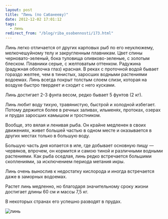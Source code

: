 ```yaml
---
layout: post
title: "Линь (по Сабанееву)"
date: 2012-12-02 17:01:12
tags:
  - линь
redirect_from: "/blog/riba_osobennosti/173.html"
---
```

Линь легко отличается от других карповых рыб по его неуклюжему,
мелкочешуйному телу и закругленным плавникам. Цвет спины
черновато-зеленый, бока туловища оливково-зеленые, с золотым блеском.
Плавники серые, с желтоватым оттенком. Радужина (радужная оболочка глаз)
красная. В реках с проточной водой бывает гораздо желтее, чем в
тинистых, заросших водными растениями водоемах. Линь всегда покрыт
толстым слоем слизи, которая на воздухе быстро твердеет и сходит с него
кусками.

Линь достигает 2-3 фунта весом, редко бывает 5 фунтов (2 кг).

Линь любит воду тихую, травянистую, быстрой и холодной избегает. Потому
держится более в речных заливах, ильменях, протоках, озерах и прудах
заросших камышом и тростником.

Вообще, это вялая и ленивая рыба. Он крайне медленен в своих движениях,
живет большей частью в одном месте и оказывается в других местах только
в большую воду.

Большую часть дня копается в иле, где добывает основную пищу — червяков,
впрочем, он кормится и самою тиной и различными водными растениями. Как
рыба оседлая, линь редко встречается большими скоплениями, за
исключением периода метания икры.

Линь очень вынослив к недостатку кислорода и иногда встречается даже в
заморных водоемах.

Растет линь медленно, но благодаря значительному сроку жизни достигает
длины 60 см и массы 7,5 кг.

В некоторых странах его успешно разводят в прудах.

![линь](http://fishingguru.ru/uploads/images/00/00/01/2012/12/02/38f080.jpg)
